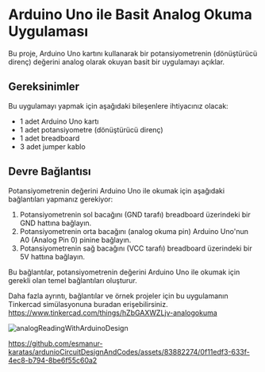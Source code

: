# Arduino Uno ile Basit Analog Okuma Uygulaması

Bu proje, Arduino Uno kartını kullanarak bir potansiyometrenin (dönüştürücü direnç) değerini analog olarak okuyan basit bir uygulamayı açıklar.

## Gereksinimler

Bu uygulamayı yapmak için aşağıdaki bileşenlere ihtiyacınız olacak:

- 1 adet Arduino Uno kartı
- 1 adet potansiyometre (dönüştürücü direnç)
- 1 adet breadboard
- 3 adet jumper kablo

## Devre Bağlantısı

Potansiyometrenin değerini Arduino Uno ile okumak için aşağıdaki bağlantıları yapmanız gerekiyor:

1. Potansiyometrenin sol bacağını (GND tarafı) breadboard üzerindeki bir GND hattına bağlayın.
2. Potansiyometrenin orta bacağını (analog okuma pin) Arduino Uno'nun A0 (Analog Pin 0) pinine bağlayın.
3. Potansiyometrenin sağ bacağını (VCC tarafı) breadboard üzerindeki bir 5V hattına bağlayın.

Bu bağlantılar, potansiyometrenin değerini Arduino Uno ile okumak için gerekli olan temel bağlantıları oluşturur.

Daha fazla ayrıntı, bağlantılar ve örnek projeler için bu uygulamanın Tinkercad simülasyonuna buradan erişebilirsiniz.
https://www.tinkercad.com/things/hZbGAXWZLjv-analogokuma

![analogReadingWithArduinoDesign](https://github.com/esmanur-karatas/ardunioCircuitDesignAndCodes/assets/83882274/79204467-18f7-480b-861d-5ce02efc1324)



https://github.com/esmanur-karatas/ardunioCircuitDesignAndCodes/assets/83882274/0f11edf3-633f-4ec8-b794-8be6f55c60a2


